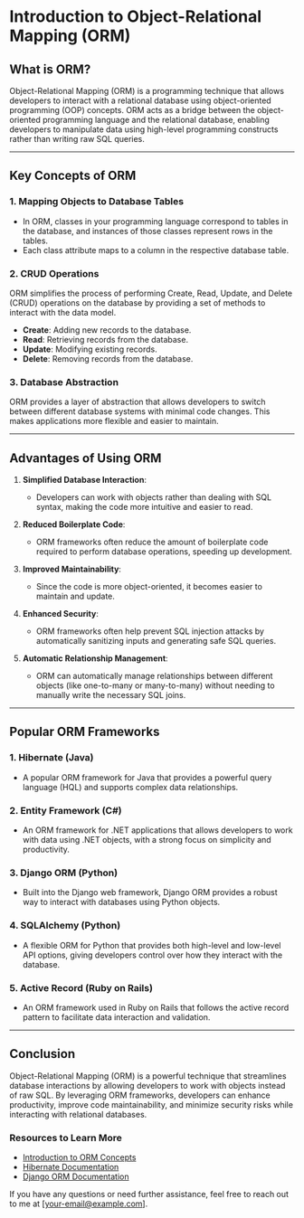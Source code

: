 # Introduction to Object-Relational Mapping (ORM)

## What is ORM?
Object-Relational Mapping (ORM) is a programming technique that allows developers to interact with a relational database using object-oriented programming (OOP) concepts. ORM acts as a bridge between the object-oriented programming language and the relational database, enabling developers to manipulate data using high-level programming constructs rather than writing raw SQL queries.

---

## Key Concepts of ORM

### 1. **Mapping Objects to Database Tables**
- In ORM, classes in your programming language correspond to tables in the database, and instances of those classes represent rows in the tables. 
- Each class attribute maps to a column in the respective database table.

### 2. **CRUD Operations**
ORM simplifies the process of performing Create, Read, Update, and Delete (CRUD) operations on the database by providing a set of methods to interact with the data model.

- **Create**: Adding new records to the database.
- **Read**: Retrieving records from the database.
- **Update**: Modifying existing records.
- **Delete**: Removing records from the database.

### 3. **Database Abstraction**
ORM provides a layer of abstraction that allows developers to switch between different database systems with minimal code changes. This makes applications more flexible and easier to maintain.

---

## Advantages of Using ORM

1. **Simplified Database Interaction**:
   - Developers can work with objects rather than dealing with SQL syntax, making the code more intuitive and easier to read.

2. **Reduced Boilerplate Code**:
   - ORM frameworks often reduce the amount of boilerplate code required to perform database operations, speeding up development.

3. **Improved Maintainability**:
   - Since the code is more object-oriented, it becomes easier to maintain and update.

4. **Enhanced Security**:
   - ORM frameworks often help prevent SQL injection attacks by automatically sanitizing inputs and generating safe SQL queries.

5. **Automatic Relationship Management**:
   - ORM can automatically manage relationships between different objects (like one-to-many or many-to-many) without needing to manually write the necessary SQL joins.

---

## Popular ORM Frameworks

### 1. **Hibernate (Java)**
- A popular ORM framework for Java that provides a powerful query language (HQL) and supports complex data relationships.

### 2. **Entity Framework (C#)**
- An ORM framework for .NET applications that allows developers to work with data using .NET objects, with a strong focus on simplicity and productivity.

### 3. **Django ORM (Python)**
- Built into the Django web framework, Django ORM provides a robust way to interact with databases using Python objects.

### 4. **SQLAlchemy (Python)**
- A flexible ORM for Python that provides both high-level and low-level API options, giving developers control over how they interact with the database.

### 5. **Active Record (Ruby on Rails)**
- An ORM framework used in Ruby on Rails that follows the active record pattern to facilitate data interaction and validation.

---

## Conclusion
Object-Relational Mapping (ORM) is a powerful technique that streamlines database interactions by allowing developers to work with objects instead of raw SQL. By leveraging ORM frameworks, developers can enhance productivity, improve code maintainability, and minimize security risks while interacting with relational databases.

### Resources to Learn More
- [Introduction to ORM Concepts](https://en.wikipedia.org/wiki/Object-relational_mapping)
- [Hibernate Documentation](https://hibernate.org/orm/documentation/)
- [Django ORM Documentation](https://docs.djangoproject.com/en/stable/topics/db/models/)

If you have any questions or need further assistance, feel free to reach out to me at [your-email@example.com].
